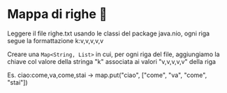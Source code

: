 # Mappa di righe 🛴

Leggere il file righe.txt usando le classi del package java.nio, ogni riga segue la formattazione k:v,v,v,v,v

Creare una `Map<String, List>` in cui, per ogni riga del file, aggiungiamo la chiave col valore della stringa "k" associata ai valori "v,v,v,v,v" della riga

Es. ciao:come,va,come,stai -> map.put("ciao", ["come", "va", "come", "stai"])